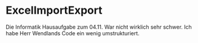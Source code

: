 # ExcelImportExport

Die Informatik Hausaufgabe zum 04.11. War nicht wirklich sehr schwer. Ich habe Herr Wendlands Code ein wenig umstrukturiert.
